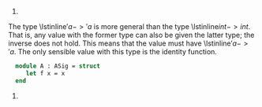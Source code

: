 1.
  The type \lstinline$'a -> 'a$ is more general than the
  type \lstinline$int -> int$.  That is, any value with the
  former type can also be given the latter type; the inverse does not
  hold.  This means that the value must have
  \lstinline$'a -> 'a$.
  The only sensible value with this type is the identity function.
  
```ocaml
  module A : ASig = struct
     let f x = x
  end
```

1.

